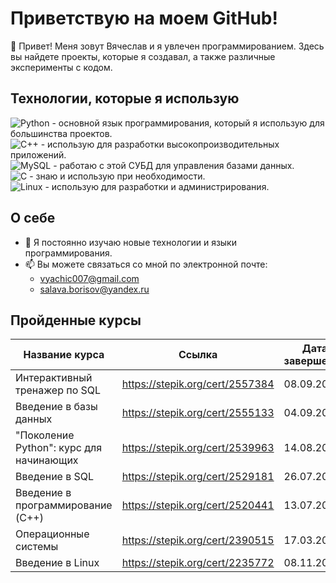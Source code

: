 # Приветствую на моем GitHub!

👋 Привет! Меня зовут Вячеслав и я увлечен программированием. Здесь вы найдете проекты, которые я создавал, а также различные эксперименты с кодом.

## Технологии, которые я использую

<p align="left">
  <img src="https://img.shields.io/badge/Python-3776AB?style=for-the-badge&logo=python&logoColor=white" alt="Python"> - основной язык программирования, который я использую для большинства проектов.
  <br>
  <img src="https://img.shields.io/badge/C++-00599C?style=for-the-badge&logo=cplusplus&logoColor=white" alt="C++"> - использую для разработки высокопроизводительных приложений.
  <br>
  <img src="https://img.shields.io/badge/MySQL-4479A1?style=for-the-badge&logo=mysql&logoColor=white" alt="MySQL"> - работаю с этой СУБД для управления базами данных.
  <br>
  <img src="https://img.shields.io/badge/C-A8B9CC?style=for-the-badge&logo=c&logoColor=white" alt="C"> - знаю и использую при необходимости.
  <br>
  <img src="https://img.shields.io/badge/Linux-FCC624?style=for-the-badge&logo=linux&logoColor=black" alt="Linux"> - использую для разработки и администрирования.
</p>


## О себе

- 🌱 Я постоянно изучаю новые технологии и языки программирования.
- 📫 Вы можете связаться со мной по электронной почте: 
  - [vyachic007@gmail.com](mailto:vyachic007@gmail.com)
  - [salava.borisov@yandex.ru](mailto:salava.borisov@yandex.ru)


## Пройденные курсы

| Название курса | Ссылка | Дата завершения |
| --- | --- | --- |
| Интерактивный тренажер по SQL | https://stepik.org/cert/2557384 | 08.09.2024 |
| Введение в базы данных | https://stepik.org/cert/2555133 | 04.09.2024 |
| "Поколение Python": курс для начинающих | https://stepik.org/cert/2539963 | 14.08.2024 |
| Введение в SQL | https://stepik.org/cert/2529181 | 26.07.2024 |
| Введение в программирование (C++) | https://stepik.org/cert/2520441 | 13.07.2024 |
| Операционные системы | https://stepik.org/cert/2390515 | 17.03.2024 |
| Введение в Linux | https://stepik.org/cert/2235772 | 08.11.2023 |


